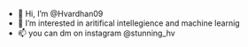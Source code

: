 - 👋 Hi, I’m @Hvardhan09
- 👀 I’m interested in aritifical intellegience and machine learnig
- 📫 you can dm on instagram @stunning_hv

<!---
Hvardhan09/Hvardhan09 is a ✨ special ✨ repository because its `README.md` (this file) appears on your GitHub profile.
You can click the Preview link to take a look at your changes.
--->
